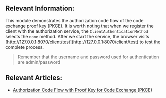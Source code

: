 ## Relevant Information:

This module demonstrates the authorization code flow of the code exchange proof key (PKCE). It is worth noting that when
we register the client with the authorization service, the `ClientAuthenticationMethod` selects the `none` method. After
we start the service, the browser visits [http://127.0.0.1:8070/client/test](http://127.0.0.1:8070/client/test) to test
the complete process.


> Remember that the username and password used for authentication are admin/password

## Relevant Articles:

- [Authorization Code Flow with Proof Key for Code Exchange (PKCE)](https://relive27.github.io/blog/oauth2-pkce)
